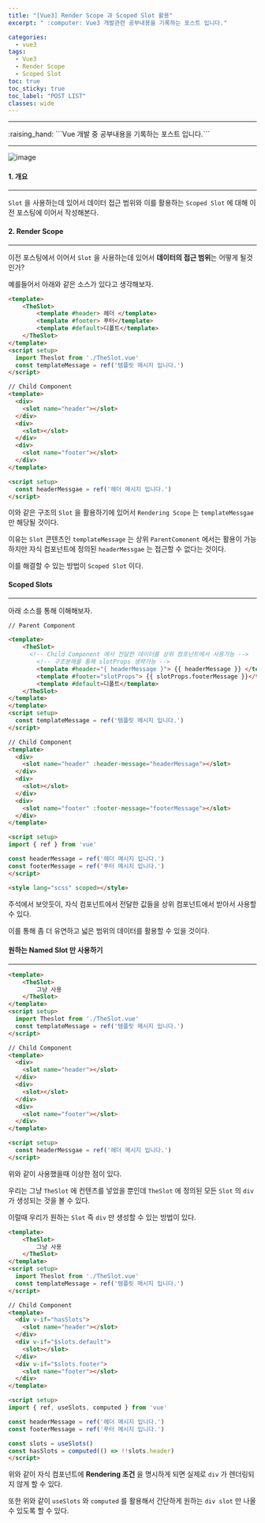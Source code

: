 ```yaml
---
title: "[Vue3] Render Scope 과 Scoped Slot 활용"
excerpt: " :computer: Vue3 개발관련 공부내용을 기록하는 포스트 입니다."

categories:
  - vue3
tags:
  - Vue3
  - Render Scope
  - Scoped Slot
toc: true
toc_sticky: true
toc_label: "POST LIST"
classes: wide
---
```


<hr>
:raising_hand:  ```Vue 개발 중 공부내용을 기록하는 포스트 입니다.```
<hr>

![image](https://user-images.githubusercontent.com/56063287/185413077-9423f7fe-02fd-4634-aab4-6c6aa0ea5a9c.png)

#### 1. 개요

---

`Slot` 을 사용하는데 있어서 데이터 접근 범위와 이를 활용하는 `Scoped Slot` 에 대해 이전 포스팅에 이어서 작성해본다.

#### 2. Render Scope
---

이전 포스팅에서 이어서 `Slot` 을 사용하는데 있어서 **데이터의 접근 범위**는 어떻게 될것인가?

예를들어서 아래와 같은 소스가 있다고 생각해보자.

```html
<template>
    <TheSlot>
        <template #header> 헤더 </template>
        <template #footer> 푸터</template>
        <template #default>디폴트</template>
    </TheSlot>
</template>
<script setup>
  import Theslot from './TheSlot.vue'
  const templateMessage = ref('템플릿 메시지 입니다.')
</script>

// Child Component
<template>
  <div>
    <slot name="header"></slot>
  </div>
  <div>
    <slot></slot>
  </div>
  <div>
    <slot name="footer"></slot>
  </div>
</template>

<script setup>
  const headerMessgae = ref('헤더 메시지 입니다.')
</script>

```

이와 같은 구조의 `Slot` 을 활용하기에 있어서 `Rendering Scope` 는 `templateMessgae` 만 해당될 것이다.

이유는 `Slot` 콘텐츠인 `templateMessage` 는 상위 `ParentComonent` 에서는 활용이 가능하지만 자식 컴포넌트에 정의된 `headerMessgae` 는 접근할 수 없다는 것이다.

이를 해결할 수 있는 방법이 `Scoped Slot` 이다.

#### Scoped Slots
---

아래 소스를 통해 이해해보자.

```html
// Parent Component

<template>
    <TheSlot>
      <!-- Child Component 에서 전달한 데이터를 상위 컴포넌트에서 사용가능 -->
        <!-- 구조분해를 통해 slotProps 생략가능 -->
        <template #header="{ headerMessage }"> {{ headerMessage }} </template>
        <template #footer="slotProps"> {{ slotProps.footerMessage }}</template>
        <template #default>디폴트</template>
    </TheSlot>
</template>
</template>
<script setup>
  const templateMessage = ref('템플릿 메시지 입니다.')
</script>

// Child Component
<template>
  <div>
    <slot name="header" :header-message="headerMessage"></slot>
  </div>
  <div>
    <slot></slot>
  </div>
  <div>
    <slot name="footer" :footer-message="footerMessage"></slot>
  </div>
</template>

<script setup>
import { ref } from 'vue'

const headerMessage = ref('헤더 메시지 입니다.')
const footerMessage = ref('푸터 메시지 입니다.')
</script>

<style lang="scss" scoped></style>

```

주석에서 보앗듯이, 자식 컴포넌트에서 전달한 값들을 상위 컴포넌트에서 받아서 사용할 수 있다.

이를 통해 좀 더 유연하고 넓은 범위의 데이터를 활용할 수 있을 것이다.

#### 원하는 Named Slot 만 사용하기
---

```html
<template>
    <TheSlot>
        그냥 사용
    </TheSlot>
</template>
<script setup>
  import Theslot from './TheSlot.vue'
  const templateMessage = ref('템플릿 메시지 입니다.')
</script>

// Child Component
<template>
  <div>
    <slot name="header"></slot>
  </div>
  <div>
    <slot></slot>
  </div>
  <div>
    <slot name="footer"></slot>
  </div>
</template>

<script setup>
  const headerMessgae = ref('헤더 메시지 입니다.')
</script>
```

위와 같이 사용했을때 이상한 점이 있다.

우리는 그냥 `TheSlot` 에 컨텐츠를 넣었을 뿐인데 `TheSlot` 에 정의된 모든 `Slot` 의 `div` 가 생성되는 것을 볼 수 있다.

이럴때 우리가 원하는 `Slot` 즉 `div` 만 생성할 수 있는 방법이 있다.

```html
<template>
    <TheSlot>
        그냥 사용
    </TheSlot>
</template>
<script setup>
  import Theslot from './TheSlot.vue'
  const templateMessage = ref('템플릿 메시지 입니다.')
</script>

// Child Component
<template>
  <div v-if="hasSlots">
    <slot name="header"></slot>
  </div>
  <div v-if="$slots.default">
    <slot></slot>
  </div>
  <div v-if="$slots.footer">
    <slot name="footer"></slot>
  </div>
</template>

<script setup>
import { ref, useSlots, computed } from 'vue'

const headerMessage = ref('헤더 메시지 입니다.')
const footerMessage = ref('푸터 메시지 입니다.')

const slots = useSlots()
const hasSlots = computed(() => !!slots.header)
</script>
```
위와 같이 자식 컴포넌트에 **Rendering 조건** 을 명시하게 되면 실제로 `div` 가 렌더링되지 않게 할 수 있다.

또한 위와 같이 `useSlots` 와 `computed` 를 활용해서 간단하게 원하는 `div slot` 만 나올 수 있도록 할 수 있다.
